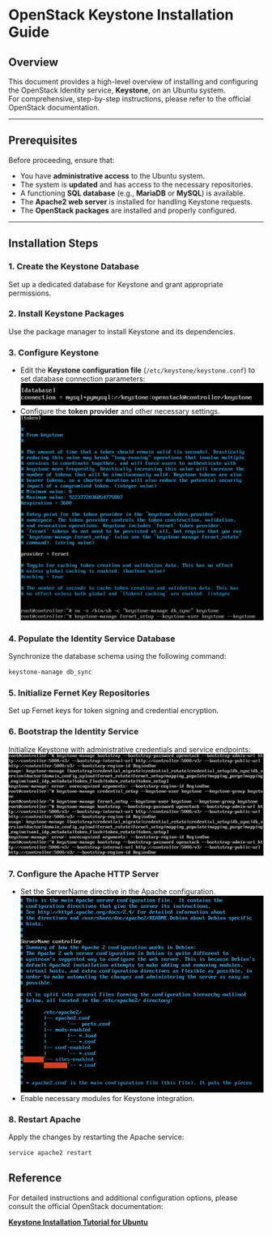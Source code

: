 # **OpenStack Keystone Installation Guide**


## **Overview**  
This document provides a high-level overview of installing and configuring the OpenStack Identity service, **Keystone**, on an Ubuntu system.  
For comprehensive, step-by-step instructions, please refer to the official OpenStack documentation.

---

## **Prerequisites**  

Before proceeding, ensure that:  

- You have **administrative access** to the Ubuntu system.  
- The system is **updated** and has access to the necessary repositories.  
- A functioning **SQL database** (e.g., **MariaDB** or **MySQL**) is available. 
- The **Apache2 web server** is installed for handling Keystone requests. 
- The **OpenStack packages** are installed and properly configured.  

---

## **Installation Steps**  

### **1. Create the Keystone Database**  
Set up a dedicated database for Keystone and grant appropriate permissions.  

### **2. Install Keystone Packages**  
Use the package manager to install Keystone and its dependencies.  

### **3. Configure Keystone**  

- Edit the **Keystone configuration file** (`/etc/keystone/keystone.conf`) to set database connection parameters:
![Dashboard Screenshot](./images/db-connect.png) 
- Configure the **token provider** and other necessary settings.  
![Dashboard Screenshot](./images/token.png) 
### **4. Populate the Identity Service Database**  
Synchronize the database schema using the following command:  

```sh
keystone-manage db_sync
```
### **5. Initialize Fernet Key Repositories**  
Set up Fernet keys for token signing and credential encryption.  

### **6. Bootstrap the Identity Service**  
Initialize Keystone with administrative credentials and service endpoints:
![Dashboard Screenshot](./images/bootstap.png)


### **7. Configure the Apache HTTP Server**  
- Set the ServerName directive in the Apache configuration. 
![Dashboard Screenshot](./images/apache2.png)
- Enable necessary modules for Keystone integration.  

### **8. Restart Apache**  

Apply the changes by restarting the Apache service:  

```sh
service apache2 restart
```
## **Reference**  

For detailed instructions and additional configuration options, please consult the official OpenStack documentation:  

[**Keystone Installation Tutorial for Ubuntu**](https://docs.openstack.org/keystone/latest/install/keystone-install-ubuntu.html) 